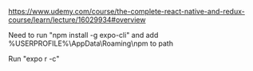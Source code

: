 https://www.udemy.com/course/the-complete-react-native-and-redux-course/learn/lecture/16029934#overview

Need to run "npm install -g expo-cli" and add %USERPROFILE%\AppData\Roaming\npm to path

Run "expo r -c"
